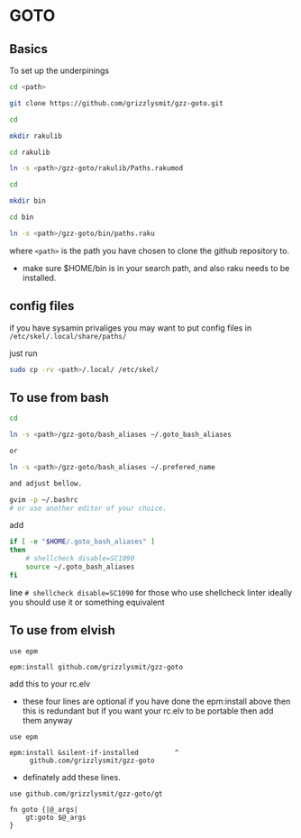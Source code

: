 GOTO
====

## Basics 

To set up the underpinings 

```sh
cd <path>

git clone https://github.com/grizzlysmit/gzz-goto.git

cd

mkdir rakulib

cd rakulib

ln -s <path>/gzz-goto/rakulib/Paths.rakumod

cd

mkdir bin

cd bin

ln -s <path>/gzz-goto/bin/paths.raku
```

where `<path>` is the path you have chosen to clone the github repository to.

 - make sure $HOME/bin is in your search path, and also raku needs to be installed.

## config files 

if you have sysamin privaliges you may want to put config files in `/etc/skel/.local/share/paths/`

just run 
```sh
sudo cp -rv <path>/.local/ /etc/skel/
```

## To use  from bash

```sh
cd

ln -s <path>/gzz-goto/bash_aliases ~/.goto_bash_aliases

or

ln -s <path>/gzz-goto/bash_aliases ~/.prefered_name 

and adjust bellow.

gvim -p ~/.bashrc
# or use another editor of your choice.
```

add 

```sh
if [ -e "$HOME/.goto_bash_aliases" ]
then
    # shellcheck disable=SC1090
    source ~/.goto_bash_aliases
fi
```

line `# shellcheck disable=SC1090` for those who use shellcheck linter ideally you should use it or something equivalent 

## To use from elvish

```elvish
use epm

epm:install github.com/grizzlysmit/gzz-goto
```

add this to your rc.elv

 - these four lines are optional if you have done the epm:install above then  this is redundant but if you want your rc.elv to be portable then add them anyway

```elvish
use epm

epm:install &silent-if-installed         ^
     github.com/grizzlysmit/gzz-goto
```

 - definately add these lines.

```elvish
use github.com/grizzlysmit/gzz-goto/gt

fn goto {|@_args|
    gt:goto $@_args
}
```
